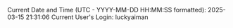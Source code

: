 Current Date and Time (UTC - YYYY-MM-DD HH:MM:SS formatted): 2025-03-15 21:31:06
Current User's Login: luckyaiman
